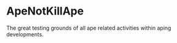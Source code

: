 # ApeNotKillApe
 The great testing grounds of all ape related activities within aping developments.
